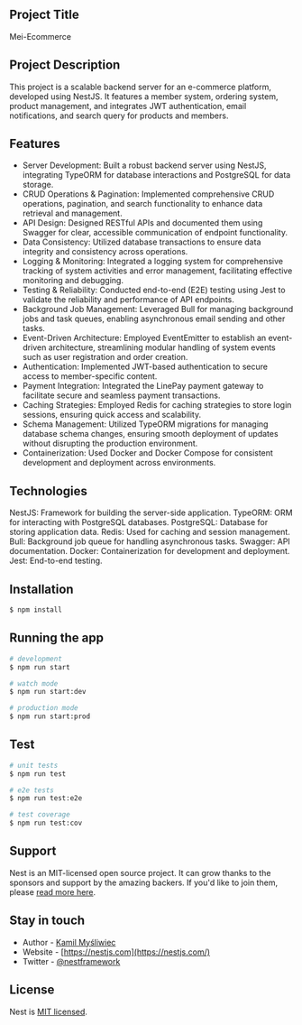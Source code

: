 
## Project Title
Mei-Ecommerce

## Project Description
This project is a scalable backend server for an e-commerce platform, developed using NestJS. It features a member system, ordering system, product management, and integrates JWT authentication, email notifications, and search query for products and members.

## Features

- Server Development: Built a robust backend server using NestJS, integrating TypeORM for database interactions and PostgreSQL for data storage.
- CRUD Operations & Pagination: Implemented comprehensive CRUD operations, pagination, and search functionality to enhance data retrieval and management.
- API Design: Designed RESTful APIs and documented them using Swagger for clear, accessible communication of endpoint functionality.
- Data Consistency: Utilized database transactions to ensure data integrity and consistency across operations.
- Logging & Monitoring: Integrated a logging system for comprehensive tracking of system activities and error management, facilitating effective monitoring and debugging.
- Testing & Reliability: Conducted end-to-end (E2E) testing using Jest to validate the reliability and performance of API endpoints.
- Background Job Management: Leveraged Bull for managing background jobs and task queues, enabling asynchronous email sending and other tasks.
- Event-Driven Architecture: Employed EventEmitter to establish an event-driven architecture, streamlining modular handling of system events such as user registration and order creation.
- Authentication: Implemented JWT-based authentication to secure access to member-specific content.
- Payment Integration: Integrated the LinePay payment gateway to facilitate secure and seamless payment transactions.
- Caching Strategies: Employed Redis for caching strategies to store login sessions, ensuring quick access and scalability.
- Schema Management: Utilized TypeORM migrations for managing database schema changes, ensuring smooth deployment of updates without disrupting the production environment.
- Containerization: Used Docker and Docker Compose for consistent development and deployment across environments.

## Technologies
NestJS: Framework for building the server-side application.
TypeORM: ORM for interacting with PostgreSQL databases.
PostgreSQL: Database for storing application data.
Redis: Used for caching and session management.
Bull: Background job queue for handling asynchronous tasks.
Swagger: API documentation.
Docker: Containerization for development and deployment.
Jest: End-to-end testing.

## Installation

```bash
$ npm install
```

## Running the app

```bash
# development
$ npm run start

# watch mode
$ npm run start:dev

# production mode
$ npm run start:prod
```

## Test

```bash
# unit tests
$ npm run test

# e2e tests
$ npm run test:e2e

# test coverage
$ npm run test:cov
```

## Support

Nest is an MIT-licensed open source project. It can grow thanks to the sponsors and support by the amazing backers. If you'd like to join them, please [read more here](https://docs.nestjs.com/support).

## Stay in touch

- Author - [Kamil Myśliwiec](https://kamilmysliwiec.com)
- Website - [https://nestjs.com](https://nestjs.com/)
- Twitter - [@nestframework](https://twitter.com/nestframework)

## License

Nest is [MIT licensed](LICENSE).
